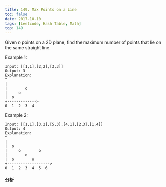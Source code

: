 ```yaml
---
title: 149. Max Points on a Line
toc: false
date: 2017-10-10
tags: [Leetcode, Hash Table, Math]
top: 149
---
```


Given $n$ points on a 2D plane, find the maximum number of points that lie on the same straight line.

Example 1:

```
Input: [[1,1],[2,2],[3,3]]
Output: 3
Explanation:
^
|
|        o
|     o
|  o  
+------------->
0  1  2  3  4
```

Example 2:

```
Input: [[1,1],[3,2],[5,3],[4,1],[2,3],[1,4]]
Output: 4
Explanation:
^
|
|  o
|     o        o
|        o
|  o        o
+------------------->
0  1  2  3  4  5  6
```

#### 分析
